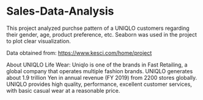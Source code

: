 # Sales-Data-Analysis
This project analyzed purchse pattern of a UNIQLO customers regarding their gender, age, product preference, etc. Seaborn was used in the project to plot clear visualization. 


Data obtained from: https://www.kesci.com/home/project


About UNIQLO Life Wear: 
Uniqlo is one of the brands in Fast Retailing, a global company that operates multiple fashion brands. 
UNIQLO generates about 1.9 trillion Yen in annual revenue (FY 2019) from 2200 stores globally. 
UNIQLO provides high quality, performance, excellent customer services, with basic casual wear at a reasonable price.
